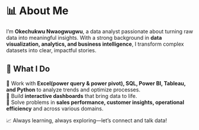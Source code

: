 # 📊 About Me  

I’m **Okechukwu Nwaogwugwu**, a data analyst passionate about turning raw data into meaningful insights. With a strong background in **data visualization, analytics, and business intelligence**, I transform complex datasets into clear, impactful stories.  

## 🚀 What I Do  

🔹 Work with **Excel(power query & power pivot), SQL, Power BI, Tableau, and Python** to analyze trends and optimize processes.  
🔹 Build **interactive dashboards** that bring data to life.  
🔹 Solve problems in **sales performance, customer insights, operational efficiency** and across various domains.  

📈 Always learning, always exploring—let’s connect and talk data!  
